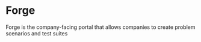 # Forge

Forge is the company-facing portal that allows companies to create problem scenarios and test suites
